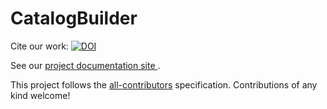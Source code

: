 # CatalogBuilder

Cite our work: [![DOI](https://zenodo.org/badge/DOI/10.5281/zenodo.5196586.svg)](https://doi.org/10.5281/zenodo.10787602)

See our [project documentation site ](https://noaa-gfdl.github.io/CatalogBuilder/).


This project follows the [all-contributors](https://github.com/all-contributors/all-contributors) specification. Contributions of any kind welcome!
